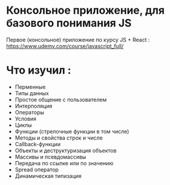 # Консольное приложение, для базового понимания JS
Первое (консольное) приложение по курсу JS + React : https://www.udemy.com/course/javascript_full/

# Что изучил :
- Перменные
- Типы данных
- Простое общение с пользователем
- Интерполяция
- Операторы
- Условия
- Циклы
- Функции (стрелочные функции в том числе)
- Методы и свойства строк и числе
- Callback-функции
- Объекты и деструктуризация объектов
- Массивы и псевдомассивы
- Передача по ссылке или по значению
- Spread оператор
- Динамическая типизация